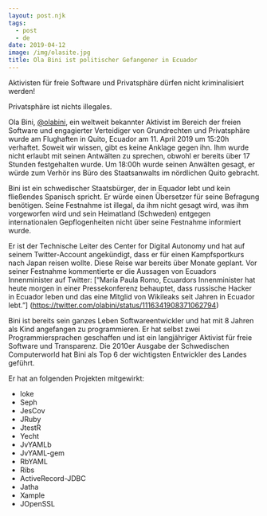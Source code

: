 ```yaml
---
layout: post.njk
tags:
  - post
  - de
date: 2019-04-12
image: /img/olasite.jpg
title: Ola Bini ist politischer Gefangener in Ecuador
---
```


Aktivisten für freie Software und Privatsphäre dürfen nicht kriminalisiert werden!

Privatsphäre ist nichts illegales.

Ola Bini, [@olabini]( https://twitter.com/olabini ), ein weltweit bekannter Aktivist im Bereich der freien Software und engagierter Verteidiger von Grundrechten und Privatsphäre wurde am Flughaften in Quito, Ecuador am 11. April 2019 um 15:20h verhaftet.
Soweit wir wissen, gibt es keine Anklage gegen ihn.
Ihm wurde nicht erlaubt mit seinen Antwälten zu sprechen, obwohl er bereits über 17 Stunden festgehalten wurde.
Um 18:00h wurde seinen Anwälten gesagt, er würde zum Verhör ins Büro des Staatsanwalts im nördlichen Quito gebracht. 

Bini ist ein schwedischer Staatsbürger, der in Equador lebt und kein fließendes Spanisch spricht.
Er würde einen Übersetzer für seine Befragung benötigen.
Seine Festnahme ist illegal, da ihm nicht gesagt wird, was ihm vorgeworfen wird und sein Heimatland (Schweden) entgegen internationalen Gepflogenheiten nicht über seine Festnahme informiert wurde. 

Er ist der Technische Leiter des Center for Digital Autonomy und hat auf seinem Twitter-Account angekündigt, dass er für einen Kampfsportkurs nach Japan reisen wollte.
Diese Reise war bereits über Monate geplant.
Vor seiner Festnahme kommentierte er die Aussagen von Ecuadors Innenminister auf Twitter: [“María Paula Romo, Ecuardors Innenminister hat heute morgen in einer Pressekonferenz  behauptet, dass russische Hacker in Ecuador leben und das eine Mitglid von Wikileaks seit Jahren in Ecuador lebt.”] (https://twitter.com/olabini/status/1116341908371062794)

Bini ist bereits sein ganzes Leben Softwareentwickler und hat mit 8 Jahren als Kind angefangen zu programmieren.
Er hat selbst zwei Programmiersprachen geschaffen und ist ein langjähriger Aktivist für freie Software und Transparenz.
Die 2010er Ausgabe der Schwedischen Computerworld hat Bini als Top 6 der wichtigsten Entwickler des Landes geführt.

Er hat an folgenden Projekten mitgewirkt: 

 - loke
 - Seph
 - JesCov
 - JRuby
 - JtestR
 - Yecht
 - JvYAMLb
 - JvYAML-gem
 - RbYAML
 - Ribs
 - ActiveRecord-JDBC
 - Jatha
 - Xample
 - JOpenSSL
